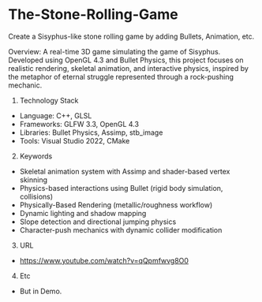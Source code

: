 # The-Stone-Rolling-Game
Create a Sisyphus-like stone rolling game by adding Bullets, Animation, etc.

Overview: A real-time 3D game simulating the game of Sisyphus. Developed using OpenGL 4.3 and Bullet Physics, this project focuses on realistic rendering, skeletal animation, and interactive physics, inspired by the metaphor of eternal struggle represented through a rock-pushing mechanic.


1. Technology Stack
  - Language: C++, GLSL
  - Frameworks: GLFW 3.3, OpenGL 4.3
  - Libraries: Bullet Physics, Assimp, stb_image
  - Tools: Visual Studio 2022, CMake

2. Keywords
  - Skeletal animation system with Assimp and shader-based vertex skinning
  - Physics-based interactions using Bullet (rigid body simulation, collisions)
  - Physically-Based Rendering (metallic/roughness workflow)
  - Dynamic lighting and shadow mapping
  - Slope detection and directional jumping physics
  - Character-push mechanics with dynamic collider modification

3. URL
  - https://www.youtube.com/watch?v=qQpmfwvg8O0

4. Etc
  - But in Demo.
